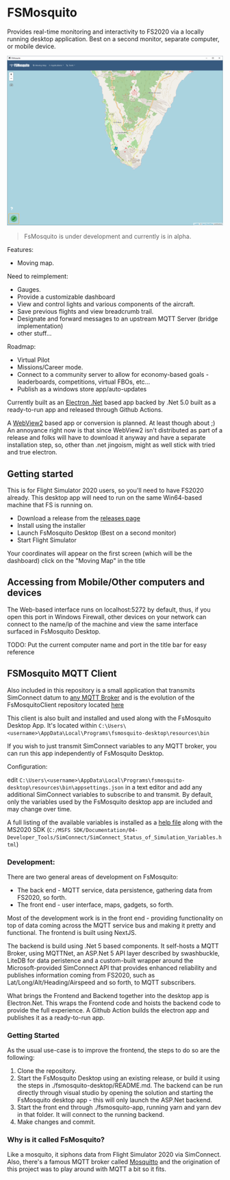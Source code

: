 # FSMosquito

Provides real-time monitoring and interactivity to FS2020 via a locally running desktop application. Best on a second monitor, separate computer, or mobile device.

![FsMosquito Moving Map](https://raw.githubusercontent.com/fsmosquito/fsmosquito/master/docs/images/2020-12-25%2013_31_40-FSMosquito.png "FsMosquito Moving Map")

> FsMosquito is under development and currently is in alpha.

Features:
 - Moving map.

Need to reimplement:
 - Gauges.
 - Provide a customizable dashboard
 - View and control lights and various components of the aircraft.
 - Save previous flights and view breadcrumb trail.
 - Designate and forward messages to an upstream MQTT Server (bridge implementation)
 - other stuff...

Roadmap:
 - Virtual Pilot
 - Missions/Career mode.
 - Connect to a community server to allow for economy-based goals - leaderboards, competitions, virtual FBOs, etc... 
 - Publish as a windows store app/auto-updates

Currently built as an [Electron .Net](https://github.com/ElectronNET/Electron.NET) based app backed by .Net 5.0 built as a ready-to-run app and released through Github Actions.

A [WebView2](https://docs.microsoft.com/en-us/microsoft-edge/webview2/) based app or conversion is planned. At least though about ;)
An annoyance right now is that since WebView2 isn't distributed as part of a release and folks will have to download it anyway and have a separate installation step, so, other than .net jingoism, might as well stick with tried and true electron.

## Getting started

This is for Flight Simulator 2020 users, so you'll need to have FS2020 already. This desktop app will need to run on the same Win64-based machine that FS is running on.

- Download a release from the [releases page](https://github.com/fsmosquito/fsmosquito/releases)
- Install using the installer
- Launch FsMosquito Desktop (Best on a second monitor)
- Start Flight Simulator

Your coordinates will appear on the first screen (which will be the dashboard) click on the "Moving Map" in the title

## Accessing from Mobile/Other computers and devices

The Web-based interface runs on localhost:5272 by default, thus, if you open this port in Windows Firewall, other devices on your network can connect to the name/ip of the machine and view the same interface surfaced in FsMosquito Desktop.

TODO: Put the current computer name and port in the title bar for easy reference


## FSMosquito MQTT Client

Also included in this repository is a small application that transmits SimConnect datum to [any MQTT Broker](https://en.wikipedia.org/wiki/Comparison_of_MQTT_implementations) and is the evolution of the FsMosquitoClient repository located [here](https://github.com/fsmosquito/fsmosquitoclient)

This client is also built and installed and used along with the FsMosquito Desktop App. It's located within ```C:\Users\<username>\AppData\Local\Programs\fsmosquito-desktop\resources\bin```

If you wish to just transmit SimConnect variables to any MQTT broker, you can run this app independently of FsMosquito Desktop.

Configuration:

edit ```C:\Users\<username>\AppData\Local\Programs\fsmosquito-desktop\resources\bin\appsettings.json``` in a text editor and add any additional SimConnect variables to subscribe to and transmit. By default, only the variables used by the FsMosquito desktop app are included and may change over time.

A full listing of the available variables is installed as a [help file](file:///C:/MSFS%20SDK/Documentation/04-Developer_Tools/SimConnect/SimConnect_Status_of_Simulation_Variables.html) along with the MS2020 SDK (```C:/MSFS SDK/Documentation/04-Developer_Tools/SimConnect/SimConnect_Status_of_Simulation_Variables.html```)

### Development:

There are two general areas of development on FsMosquito:

 - The back end - MQTT service, data persistence, gathering data from FS2020, so forth.
 - The front end - user interface, maps, gadgets, so forth.

Most of the development work is in the front end - providing functionality on top of data coming across the MQTT service bus and making it pretty and functional. The frontend is built using NextJS.


The backend is build using .Net 5 based components. It self-hosts a MQTT Broker, using MQTTNet, an ASP.Net 5 API layer described by swashbuckle, LiteDB for data peristence and a custom-built wrapper around the Microsoft-provided SimConnect API that provides enhanced reliability and publishes information coming from FS2020, such as Lat/Long/Alt/Heading/Airspeed and so forth, to MQTT subscribers.

What brings the Frontend and Backend together into the desktop app is Electron.Net. This wraps the Frontend code and hoists the backend code to provide the full experience. A Github Action builds the electron app and publishes it as a ready-to-run app.

### Getting Started

As the usual use-case is to improve the frontend, the steps to do so are the following:

1. Clone the repository.
2. Start the FsMosquito Desktop using an existing release, or build it using the steps in ./fsmosquito-desktop/README.md. The backend can be run directly through visual studio by opening the solution and starting the FsMosquito desktop app - this will only launch the ASP.Net backend.
3. Start the front end through ./fsmosquito-app, running yarn and yarn dev in that folder. It will connect to the running backend.
4. Make changes and commit.

### Why is it called FsMosquito?

Like a mosquito, it siphons data from Flight Simulator 2020 via SimConnect. Also, there's a famous MQTT broker called [Mosquitto](https://mosquitto.org/) and the origination of this project was to play around with MQTT a bit so it fits.
